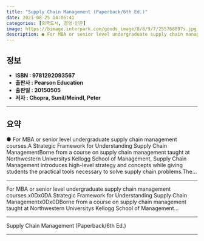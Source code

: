 ```yaml
---
title: "Supply Chain Management (Paperback/6th Ed.)"
date: 2021-08-25 14:05:41
categories: [외국도서, 경영-인문]
image: https://bimage.interpark.com/goods_image/8/8/9/7/255768897s.jpg
description: ● For MBA or senior level undergraduate supply chain management courses.A Strategic Framework for Understanding Supply Chain ManagementBorne from a course on s
---
```


## **정보**

- **ISBN : 9781292093567**
- **출판사 : Pearson Education**
- **출판일 : 20150505**
- **저자 : Chopra, Sunil/Meindl, Peter**

------



## **요약**

●  For MBA or senior level undergraduate supply chain management courses.A Strategic Framework for Understanding Supply Chain ManagementBorne from a course on supply chain management taught at Northwestern Universitys Kellogg School of Management, Supply Chain Management introduces high-level strategy and concepts while giving students the practical tools necessary to solve supply chain problems.The...

------

For MBA or senior level undergraduate supply chain management courses.x0Dx0DA Strategic Framework for Understanding Supply Chain Managementx0Dx0DBorne from a course on supply chain management taught at Northwestern Universitys Kellogg School of Management... 

------


Supply Chain Management (Paperback/6th Ed.) 

------


